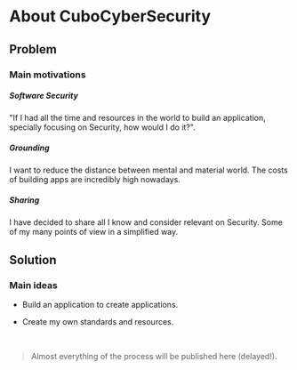 # About CuboCyberSecurity

## Problem

### Main motivations

##### Software Security

"If I had all the time and resources in the world to build an application, specially focusing on Security, how would I do it?".

##### Grounding 

I want to reduce the distance between mental and material world. The costs of building apps are incredibly high nowadays.

##### Sharing

I have decided to share all I know and consider relevant on Security. Some of my many points of view in a simplified way.

## Solution

### Main ideas

* Build an application to create applications.

* Create my own standards and resources.

<br>

> Almost everything of the process will be published here (delayed!).
